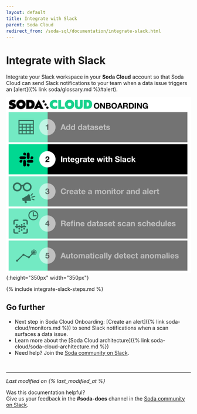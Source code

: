 ```yaml
---
layout: default
title: Integrate with Slack
parent: Soda Cloud
redirect_from: /soda-sql/documentation/integrate-slack.html
---
```


# Integrate with Slack

Integrate your Slack workspace in your **Soda Cloud** account so that Soda Cloud can send Slack notifications to your team when a data issue triggers an [alert]({% link soda/glossary.md %}#alert).

![onboarding-integrate-slack](/assets/images/onboarding-integrate-slack.png){:height="350px" width="350px"}

{% include integrate-slack-steps.md %}

## Go further

* Next step in Soda Cloud Onboarding: [Create an alert]({% link soda-cloud/monitors.md %}) to send Slack notifications when a scan surfaces a data issue.
* Learn more about the [Soda Cloud architecture]({% link soda-cloud/soda-cloud-architecture.md %})
* Need help? Join the <a href="http://community.soda.io/slack" target="_blank"> Soda community on Slack</a>.

<br />

---
*Last modified on {% last_modified_at %}*

Was this documentation helpful? <br /> Give us your feedback in the **#soda-docs** channel in the <a href="http://community.soda.io/slack" target="_blank"> Soda community on Slack</a>.